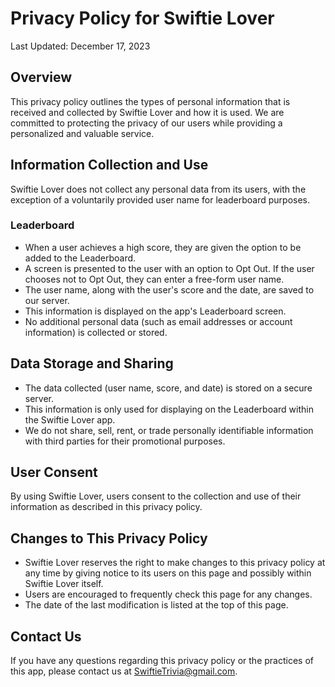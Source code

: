 # Privacy Policy for Swiftie Lover

Last Updated: December 17, 2023

## Overview

This privacy policy outlines the types of personal information that is received and collected by Swiftie Lover and how it is used. We are committed to protecting the privacy of our users while providing a personalized and valuable service.

## Information Collection and Use

Swiftie Lover does not collect any personal data from its users, with the exception of a voluntarily provided user name for leaderboard purposes. 

### Leaderboard

- When a user achieves a high score, they are given the option to be added to the Leaderboard.
- A screen is presented to the user with an option to Opt Out. If the user chooses not to Opt Out, they can enter a free-form user name.
- The user name, along with the user's score and the date, are saved to our server.
- This information is displayed on the app's Leaderboard screen.
- No additional personal data (such as email addresses or account information) is collected or stored.

## Data Storage and Sharing

- The data collected (user name, score, and date) is stored on a secure server.
- This information is only used for displaying on the Leaderboard within the Swiftie Lover app.
- We do not share, sell, rent, or trade personally identifiable information with third parties for their promotional purposes.

## User Consent

By using Swiftie Lover, users consent to the collection and use of their information as described in this privacy policy.

## Changes to This Privacy Policy

- Swiftie Lover reserves the right to make changes to this privacy policy at any time by giving notice to its users on this page and possibly within Swiftie Lover itself.
- Users are encouraged to frequently check this page for any changes.
- The date of the last modification is listed at the top of this page.

## Contact Us

If you have any questions regarding this privacy policy or the practices of this app, please contact us at SwiftieTrivia@gmail.com.


